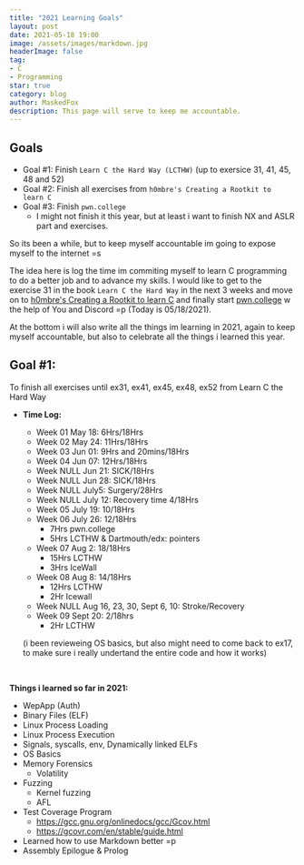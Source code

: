 ```yaml
---
title: "2021 Learning Goals"
layout: post
date: 2021-05-18 19:00
image: /assets/images/markdown.jpg
headerImage: false
tag:
- C
- Programming
star: true
category: blog
author: MaskedFox
description: This page will serve to keep me accountable.
---
```



## Goals
- Goal #1: Finish `Learn C the Hard Way (LCTHW)` (up to exersice 31, 41, 45, 48 and 52)
- Goal #2: Finish all exercises from `h0mbre's Creating a Rootkit to learn C`
- Goal #3: Finish `pwn.college`
  - I might not finish it this year, but at least i want to finish NX and ASLR part and exercises.

So its been a while, but to keep myself accountable im going to expose myself to the internet =s

The idea here is log the time im commiting myself to learn C programming to do a better job and to advance my skills. I would like to get to the exercise 31 in the book `Learn C the Hard Way` in the next 3 weeks and move on to [h0mbre's Creating a Rootkit to learn C](https://github.com/h0mbre/Learning-C) and finally start [pwn.college](https://pwn.college) w the help of You and Discord =p (Today is 05/18/2021).

At the bottom i will also write all the things im learning in 2021, again to keep myself accountable, but also to celebrate all the things i learned this year.

## **Goal #1:** 
To finish all exercises until ex31, ex41, ex45, ex48, ex52 from Learn C the Hard Way

- **Time Log:**
  - Week 01 May 18: 6Hrs/18Hrs
  - Week 02 May 24: 11Hrs/18Hrs
  - Week 03 Jun 01: 9Hrs and 20mins/18Hrs 
  - Week 04 Jun 07: 12Hrs/18Hrs
  - Week NULL Jun 21: SICK/18Hrs
  - Week NULL Jun 28: SICK/18Hrs
  - Week NULL July5: Surgery/28Hrs
  - Week NULL July 12: Recovery time 4/18Hrs
  - Week 05 July 19: 10/18Hrs
  - Week 06 July 26: 12/18Hrs 
    - 7Hrs pwn.college
    - 5Hrs LCTHW & Dartmouth/edx: pointers
  - Week 07 Aug 2: 18/18Hrs
    - 15Hrs LCTHW
    - 3Hrs IceWall
  - Week 08 Aug 8: 14/18Hrs
    - 12Hrs LCTHW
    - 2Hr Icewall
  - Week NULL Aug 16, 23, 30, Sept 6, 10: Stroke/Recovery
  - Week 09 Sept 20: 2/18hrs
    - 2Hr LCTHW


  (i been revieweing OS basics, but also might need to come back to ex17, to make sure i really undertand the entire code and how it works) 

  &nbsp;

**Things i learned so far in 2021:**
  - WepApp (Auth)
  - Binary Files (ELF)
  - Linux Process Loading
  - Linux Process Execution
  - Signals, syscalls, env, Dynamically linked ELFs
  - OS Basics
  - Memory Forensics
    - Volatility
  - Fuzzing
    - Kernel fuzzing
    - AFL
  - Test Coverage Program
      - https://gcc.gnu.org/onlinedocs/gcc/Gcov.html 
      - https://gcovr.com/en/stable/guide.html
  - Learned how to use Markdown better =p
  - Assembly Epilogue & Prolog